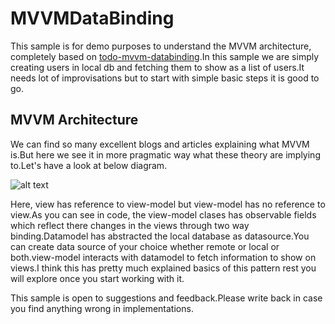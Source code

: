 # MVVMDataBinding
This sample is for demo purposes to understand the MVVM architecture, completely based on [todo-mvvm-databinding](https://github.com/googlesamples/android-architecture/tree/todo-mvvm-databinding/).In this sample we are simply creating users in local db and fetching them to show as a list of users.It needs lot of improvisations but to start with simple basic steps it is good to go.

## MVVM Architecture
We can find so many excellent blogs and articles explaining what MVVM is.But here we see it in more pragmatic way what these theory are implying to.Let's have a look at below diagram.


![alt text](https://cdn-images-1.medium.com/max/800/0*5mD214cjNXU-V6lf.png)

Here, view has reference to view-model but view-model has no reference to view.As you can see in code, the view-model clases has observable fields which reflect there changes in the views through two way binding.Datamodel has abstracted the local database as datasource.You can create data source of your choice whether remote or local or both.view-model interacts with datamodel to fetch information to show on views.I think this has pretty much explained basics of this pattern rest you will explore once you start working with it.

This sample is open to suggestions and feedback.Please write back in case you find anything wrong in implementations.
